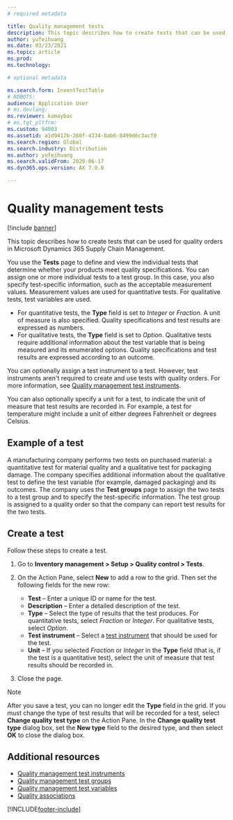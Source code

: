 ```yaml
---
# required metadata

title: Quality management tests
description: This topic describes how to create tests that can be used for quality orders in Microsoft Dynamics 365 Supply Chain Management.
author: yufeihuang
ms.date: 03/23/2021
ms.topic: article
ms.prod:
ms.technology:

# optional metadata

ms.search.form: InventTestTable
# ROBOTS:
audience: Application User
# ms.devlang:
ms.reviewer: kamaybac
# ms.tgt_pltfrm:
ms.custom: 94003
ms.assetid: a1d9417b-268f-4334-8ab6-8499d6c3acf0
ms.search.region: Global
ms.search.industry: Distribution
ms.author: yufeihuang
ms.search.validFrom: 2020-06-17
ms.dyn365.ops.version: AX 7.0.0

---
```


# Quality management tests

[!include [banner](../includes/banner.md)]

This topic describes how to create tests that can be used for quality orders in Microsoft Dynamics 365 Supply Chain Management.

You use the **Tests** page to define and view the individual tests that determine whether your products meet quality specifications. You can assign one or more individual tests to a test group. In this case, you also specify test-specific information, such as the acceptable measurement values. Measurement values are used for quantitative tests. For qualitative tests, test variables are used.

- For quantitative tests, the **Type** field is set to *Integer* or *Fraction*. A unit of measure is also specified. Quality specifications and test results are expressed as numbers.
- For qualitative tests, the **Type** field is set to *Option*. Qualitative tests require additional information about the test variable that is being measured and its enumerated options. Quality specifications and test results are expressed according to an outcome.

You can optionally assign a test instrument to a test. However, test instruments aren't required to create and use tests with quality orders. For more information, see [Quality management test instruments](quality-test-instruments.md).

You can also optionally specify a unit for a test, to indicate the unit of measure that test results are recorded in. For example, a test for temperature might include a unit of either degrees Fahrenheit or degrees Celsius.

## Example of a test

A manufacturing company performs two tests on purchased material: a quantitative test for material quality and a qualitative test for packaging damage. The company specifies additional information about the qualitative test to define the test variable (for example, damaged packaging) and its outcomes. The company uses the **Test groups** page to assign the two tests to a test group and to specify the test-specific information. The test group is assigned to a quality order so that the company can report test results for the two tests.

## Create a test

Follow these steps to create a test.

1. Go to **Inventory management \> Setup \> Quality control \> Tests**.
1. On the Action Pane, select **New** to add a row to the grid. Then set the following fields for the new row:

    - **Test** – Enter a unique ID or name for the test.
    - **Description** – Enter a detailed description of the test.
    - **Type** – Select the type of results that the test produces. For quantitative tests, select *Fraction* or *Integer*. For qualitative tests, select *Option*.
    - **Test instrument** – Select a [test instrument](quality-test-instruments.md) that should be used for the test.
    - **Unit** – If you selected *Fraction* or *Integer* in the **Type** field (that is, if the test is a quantitative test), select the unit of measure that test results should be recorded in.

1. Close the page.

> [!NOTE]
> After you save a test, you can no longer edit the **Type** field in the grid. If you must change the type of test results that will be recorded for a test, select **Change quality test type** on the Action Pane. In the **Change quality test type** dialog box, set the **New type** field to the desired type, and then select **OK** to close the dialog box.

## Additional resources

- [Quality management test instruments](quality-test-instruments.md)
- [Quality management test groups](quality-test-groups.md)
- [Quality management test variables](quality-test-variables.md)
- [Quality associations](quality-associations.md)

[!INCLUDE[footer-include](../../includes/footer-banner.md)]
